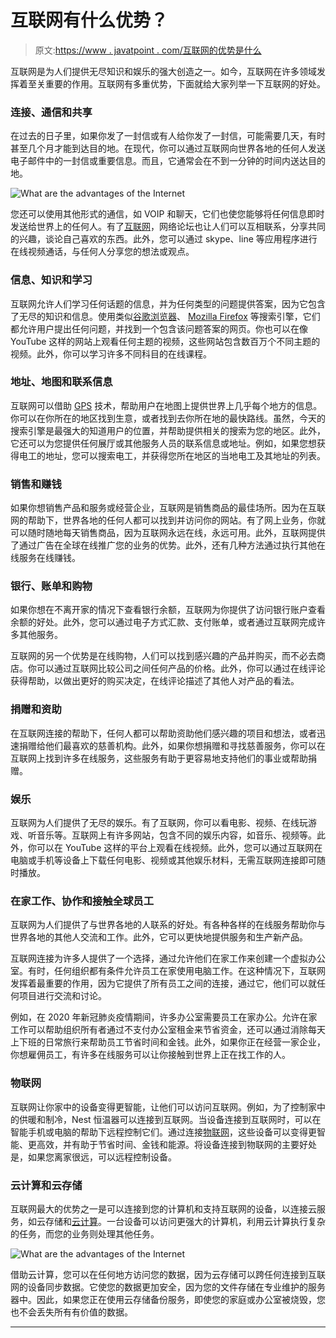 # 互联网有什么优势？

> 原文:[https://www . javatpoint . com/互联网的优势是什么](https://www.javatpoint.com/what-are-the-advantages-of-the-internet)

互联网是为人们提供无尽知识和娱乐的强大创造之一。如今，互联网在许多领域发挥着至关重要的作用。互联网有多重优势，下面就给大家列举一下互联网的好处。

### 连接、通信和共享

在过去的日子里，如果你发了一封信或有人给你发了一封信，可能需要几天，有时甚至几个月才能到达目的地。在现代，你可以通过互联网向世界各地的任何人发送电子邮件中的一封信或重要信息。而且，它通常会在不到一分钟的时间内送达目的地。

![What are the advantages of the Internet](../Images/e8d930af83f8c6fb1ebb7485a413756a.png)

您还可以使用其他形式的通信，如 VOIP 和聊天，它们也使您能够将任何信息即时发送给世界上的任何人。有了[互联网](https://www.javatpoint.com/internet)，网络论坛也让人们可以互相联系，分享共同的兴趣，谈论自己喜欢的东西。此外，您可以通过 skype、line 等应用程序进行在线视频通话，与任何人分享您的想法或观点。

### 信息、知识和学习

互联网允许人们学习任何话题的信息，并为任何类型的问题提供答案，因为它包含了无尽的知识和信息。使用类似[谷歌浏览器](https://www.javatpoint.com/google-chrome)、 [Mozilla Firefox](https://www.javatpoint.com/mozilla-firefox) 等搜索引擎，它们都允许用户提出任何问题，并找到一个包含该问题答案的网页。你也可以在像 YouTube 这样的网站上观看任何主题的视频，这些网站包含数百万个不同主题的视频。此外，你可以学习许多不同科目的在线课程。

### 地址、地图和联系信息

互联网可以借助 [GPS](https://www.javatpoint.com/gps-full-form) 技术，帮助用户在地图上提供世界上几乎每个地方的信息。你可以在你所在的地区找到生意，或者找到去你所在地的最快路线。虽然，今天的搜索引擎是最强大的知道用户的位置，并帮助提供相关的搜索为您的地区。此外，它还可以为您提供任何展厅或其他服务人员的联系信息或地址。例如，如果您想获得电工的地址，您可以搜索电工，并获得您所在地区的当地电工及其地址的列表。

### 销售和赚钱

如果你想销售产品和服务或经营企业，互联网是销售商品的最佳场所。因为在互联网的帮助下，世界各地的任何人都可以找到并访问你的网站。有了网上业务，你就可以随时随地每天销售商品，因为互联网永远在线，永远可用。此外，互联网提供了通过广告在全球在线推广您的业务的优势。此外，还有几种方法通过执行其他在线服务在线赚钱。

### 银行、账单和购物

如果你想在不离开家的情况下查看银行余额，互联网为你提供了访问银行账户查看余额的好处。此外，您可以通过电子方式汇款、支付账单，或者通过互联网完成许多其他服务。

互联网的另一个优势是在线购物，人们可以找到感兴趣的产品并购买，而不必去商店。你可以通过互联网比较公司之间任何产品的价格。此外，你可以通过在线评论获得帮助，以做出更好的购买决定，在线评论描述了其他人对产品的看法。

### 捐赠和资助

在互联网连接的帮助下，任何人都可以帮助资助他们感兴趣的项目和想法，或者迅速捐赠给他们最喜欢的慈善机构。此外，如果你想捐赠和寻找慈善服务，你可以在互联网上找到许多在线服务，这些服务有助于更容易地支持他们的事业或帮助捐赠。

### 娱乐

互联网为人们提供了无尽的娱乐。有了互联网，你可以看电影、视频、在线玩游戏、听音乐等。互联网上有许多网站，包含不同的娱乐内容，如音乐、视频等。此外，你可以在 YouTube 这样的平台上观看在线视频。此外，您可以通过互联网在电脑或手机等设备上下载任何电影、视频或其他娱乐材料，无需互联网连接即可随时播放。

### 在家工作、协作和接触全球员工

互联网为人们提供了与世界各地的人联系的好处。有各种各样的在线服务帮助你与世界各地的其他人交流和工作。此外，它可以更快地提供服务和生产新产品。

互联网连接为许多人提供了一个选择，通过允许他们在家工作来创建一个虚拟办公室。有时，任何组织都有条件允许员工在家使用电脑工作。在这种情况下，互联网发挥着最重要的作用，因为它提供了所有员工之间的连接，通过它，他们可以就任何项目进行交流和讨论。

例如，在 2020 年新冠肺炎疫情期间，许多办公室需要员工在家办公。允许在家工作可以帮助组织所有者通过不支付办公室租金来节省资金，还可以通过消除每天上下班的日常旅行来帮助员工节省时间和金钱。此外，如果你正在经营一家企业，你想雇佣员工，有许多在线服务可以让你接触到世界上正在找工作的人。

### 物联网

互联网让你家中的设备变得更智能，让他们可以访问互联网。例如，为了控制家中的供暖和制冷，Nest 恒温器可以连接到互联网。当设备连接到互联网时，可以在智能手机或电脑的帮助下远程控制它们。通过连接[物联网](https://www.javatpoint.com/iot-tutorial)，这些设备可以变得更智能、更高效，并有助于节省时间、金钱和能源。将设备连接到物联网的主要好处是，如果您离家很远，可以远程控制设备。

### 云计算和云存储

互联网最大的优势之一是可以连接到您的计算机和支持互联网的设备，以连接云服务，如云存储和[云计算](https://www.javatpoint.com/cloud-computing-tutorial)。一台设备可以访问更强大的计算机，利用云计算执行复杂的任务，而您的业务则处理其他任务。

![What are the advantages of the Internet](../Images/dc9af739bd46536e80ce923dbf4c9375.png)

借助云计算，您可以在任何地方访问您的数据，因为云存储可以跨任何连接到互联网的设备同步数据。它使您的数据更加安全，因为您的文件存储在专业维护的服务器中。因此，如果您正在使用云存储备份服务，即使您的家庭或办公室被烧毁，您也不会丢失所有有价值的数据。

* * *